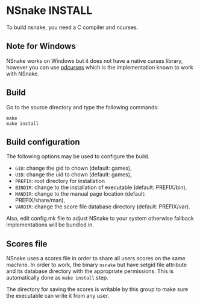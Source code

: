 NSnake INSTALL
==============

To build nsnake, you need a C compiler and ncurses.

Note for Windows
----------------

NSnake works on Windows but it does not have a native curses library, however
you can use [pdcurses][] which is the implementation known to work with NSnake.

Build
-----

Go to the source directory and type the following commands:

    make
    make install

Build configuration
-------------------

The following options may be used to configure the build.

- `GID`: change the gid to chown (default: games),
- `UID`: change the uid to chown (default: games),
- `PREFIX`: root directory for installation
- `BINDIR`: change to the installation of executable (default: PREFIX/bin),
- `MANDIR`: change to the manual page location (default: PREFIX/share/man),
- `VARDIR`: change the score file database directory (default: PREFIX/var).

Also, edit config.mk file to adjust NSnake to your system otherwise fallback
implementations will be bundled in.

Scores file
-----------

NSnake uses a scores file in order to share all users scores on the same
machine. In order to work, the binary `nsnake` but have setgid file attribute
and its database directory with the appropriate permissions. This is
automatically done as `make install` step.

The directory for saving the scores is writable by this group to make sure the
executable can write it from any user.

[pdcurses]: https://pdcurses.org
